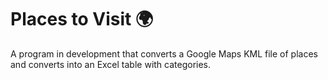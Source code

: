 # Places to Visit 🌍

A program in development that converts a Google Maps KML file of places and converts into an Excel table with categories.
